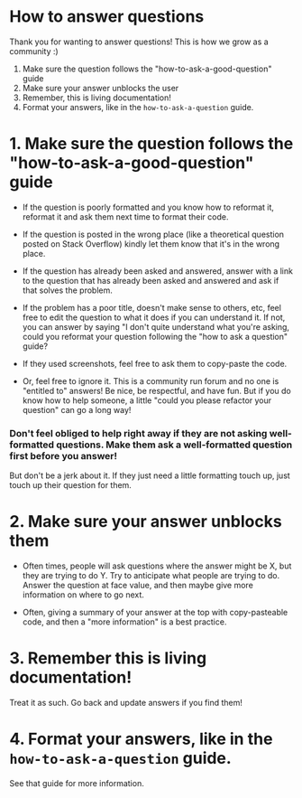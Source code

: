 # How to answer questions

Thank you for wanting to answer questions! This is how we grow as a community :)

1. Make sure the question follows the "how-to-ask-a-good-question" guide
2. Make sure your answer unblocks the user
3. Remember, this is living documentation!
4. Format your answers, like in the `how-to-ask-a-question` guide. 


# 1. Make sure the question follows the "how-to-ask-a-good-question" guide

* If the question is poorly formatted and you know how to reformat it, reformat it and ask them next time to format their code.

* If the question is posted in the wrong place (like a theoretical question posted on Stack Overflow) kindly let them know that it's in the wrong place. 
 
* If the question has already been asked and answered, answer with a link to the question that has already been asked and answered and ask if that solves the problem.
 
* If the problem has a poor title, doesn't make sense to others, etc, feel free to edit the question to what it does if you can understand it. If not, you can answer by saying "I don't quite understand what you're asking, could you reformat your question following the "how to ask a question" guide? 
 
* If they used screenshots, feel free to ask them to copy-paste the code. 
 
* Or, feel free to ignore it. This is a community run forum and no one is "entitled to" answers! Be nice, be respectful, and have fun. But if you do know how to help someone, a little "could you please refactor your question" can go a long way!

### Don't feel obliged to help right away if they are not asking well-formatted questions. Make them ask a well-formatted question first before you answer!

But don't be a jerk about it. If they just need a little formatting touch up, just touch up their question for them. 

# 2. Make sure your answer unblocks them

* Often times, people will ask questions where the answer might be X, but they are trying to do Y. Try to anticipate what people are trying to do. Answer the question at face value, and then maybe give more information on where to go next. 

* Often, giving a summary of your answer at the top with copy-pasteable code, and then a "more information" is a best practice. 

# 3. Remember this is living documentation!

Treat it as such. Go back and update answers if you find them!

# 4. Format your answers, like in the `how-to-ask-a-question` guide. 

See that guide for more information. 
